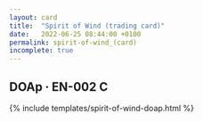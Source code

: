 ```yaml
---
layout: card
title:  "Spirit of Wind (trading card)"
date:   2022-06-25 08:44:00 +0100
permalink: spirit-of-wind_(card)
incomplete: true
---
```


## DOAp &middot; EN-002 C

{% include templates/spirit-of-wind-doap.html %}